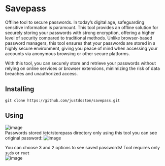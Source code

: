 # Savepass
Offline tool to secure passwords. In today’s digital age, safeguarding sensitive information is paramount. This tool provides an offline solution for securely storing your passwords with strong encryption, offering a higher level of security compared to traditional methods. Unlike browser-based password managers, this tool ensures that your passwords are stored in a highly secure environment, giving you peace of mind when accessing your accounts via anonymous browsing or other secure platforms.

With this tool, you can securely store and retrieve your passwords without relying on online services or browser extensions, minimizing the risk of data breaches and unauthorized access.

## Installing
`git clone https://github.com/justdoston/savepass.git`<br>

## Using
![image](https://github.com/user-attachments/assets/211ce69d-e2ab-4809-aa29-1df1294ef62f)
<br>
Passwords stored /etc/storepass directory only using this tool you can see original password:
![image](https://github.com/user-attachments/assets/69978d3f-81b3-479c-9979-53ac897266d3)

You can choose 3 and 2 options to see saved passwords! Tool requires only `sudo` or `root`
<br>
![image](https://github.com/user-attachments/assets/91e741c4-69d5-4663-b960-6983e161797f)
